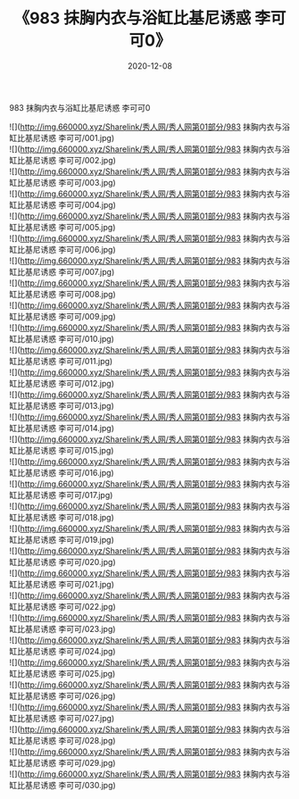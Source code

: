 ﻿---
layout: post
title:  《983 抹胸内衣与浴缸比基尼诱惑 李可可0》
date:   2020-12-08
img: http://img.660000.xyz/Sharelink/秀人网/秀人网第01部分/983 抹胸内衣与浴缸比基尼诱惑 李可可0/000.jpg
categories: [美女, 清纯, 唯美]
---

983 抹胸内衣与浴缸比基尼诱惑 李可可0

  ![](http://img.660000.xyz/Sharelink/秀人网/秀人网第01部分/983 抹胸内衣与浴缸比基尼诱惑 李可可/001.jpg) <br> ![](http://img.660000.xyz/Sharelink/秀人网/秀人网第01部分/983 抹胸内衣与浴缸比基尼诱惑 李可可/002.jpg) <br> ![](http://img.660000.xyz/Sharelink/秀人网/秀人网第01部分/983 抹胸内衣与浴缸比基尼诱惑 李可可/003.jpg) <br> ![](http://img.660000.xyz/Sharelink/秀人网/秀人网第01部分/983 抹胸内衣与浴缸比基尼诱惑 李可可/004.jpg) <br> ![](http://img.660000.xyz/Sharelink/秀人网/秀人网第01部分/983 抹胸内衣与浴缸比基尼诱惑 李可可/005.jpg) <br> ![](http://img.660000.xyz/Sharelink/秀人网/秀人网第01部分/983 抹胸内衣与浴缸比基尼诱惑 李可可/006.jpg) <br> ![](http://img.660000.xyz/Sharelink/秀人网/秀人网第01部分/983 抹胸内衣与浴缸比基尼诱惑 李可可/007.jpg) <br> ![](http://img.660000.xyz/Sharelink/秀人网/秀人网第01部分/983 抹胸内衣与浴缸比基尼诱惑 李可可/008.jpg) <br> ![](http://img.660000.xyz/Sharelink/秀人网/秀人网第01部分/983 抹胸内衣与浴缸比基尼诱惑 李可可/009.jpg) <br> ![](http://img.660000.xyz/Sharelink/秀人网/秀人网第01部分/983 抹胸内衣与浴缸比基尼诱惑 李可可/010.jpg) <br> ![](http://img.660000.xyz/Sharelink/秀人网/秀人网第01部分/983 抹胸内衣与浴缸比基尼诱惑 李可可/011.jpg) <br> ![](http://img.660000.xyz/Sharelink/秀人网/秀人网第01部分/983 抹胸内衣与浴缸比基尼诱惑 李可可/012.jpg) <br> ![](http://img.660000.xyz/Sharelink/秀人网/秀人网第01部分/983 抹胸内衣与浴缸比基尼诱惑 李可可/013.jpg) <br> ![](http://img.660000.xyz/Sharelink/秀人网/秀人网第01部分/983 抹胸内衣与浴缸比基尼诱惑 李可可/014.jpg) <br> ![](http://img.660000.xyz/Sharelink/秀人网/秀人网第01部分/983 抹胸内衣与浴缸比基尼诱惑 李可可/015.jpg) <br> ![](http://img.660000.xyz/Sharelink/秀人网/秀人网第01部分/983 抹胸内衣与浴缸比基尼诱惑 李可可/016.jpg) <br> ![](http://img.660000.xyz/Sharelink/秀人网/秀人网第01部分/983 抹胸内衣与浴缸比基尼诱惑 李可可/017.jpg) <br> ![](http://img.660000.xyz/Sharelink/秀人网/秀人网第01部分/983 抹胸内衣与浴缸比基尼诱惑 李可可/018.jpg) <br> ![](http://img.660000.xyz/Sharelink/秀人网/秀人网第01部分/983 抹胸内衣与浴缸比基尼诱惑 李可可/019.jpg) <br> ![](http://img.660000.xyz/Sharelink/秀人网/秀人网第01部分/983 抹胸内衣与浴缸比基尼诱惑 李可可/020.jpg) <br> ![](http://img.660000.xyz/Sharelink/秀人网/秀人网第01部分/983 抹胸内衣与浴缸比基尼诱惑 李可可/021.jpg) <br> ![](http://img.660000.xyz/Sharelink/秀人网/秀人网第01部分/983 抹胸内衣与浴缸比基尼诱惑 李可可/022.jpg) <br> ![](http://img.660000.xyz/Sharelink/秀人网/秀人网第01部分/983 抹胸内衣与浴缸比基尼诱惑 李可可/023.jpg) <br> ![](http://img.660000.xyz/Sharelink/秀人网/秀人网第01部分/983 抹胸内衣与浴缸比基尼诱惑 李可可/024.jpg) <br> ![](http://img.660000.xyz/Sharelink/秀人网/秀人网第01部分/983 抹胸内衣与浴缸比基尼诱惑 李可可/025.jpg) <br> ![](http://img.660000.xyz/Sharelink/秀人网/秀人网第01部分/983 抹胸内衣与浴缸比基尼诱惑 李可可/026.jpg) <br> ![](http://img.660000.xyz/Sharelink/秀人网/秀人网第01部分/983 抹胸内衣与浴缸比基尼诱惑 李可可/027.jpg) <br> ![](http://img.660000.xyz/Sharelink/秀人网/秀人网第01部分/983 抹胸内衣与浴缸比基尼诱惑 李可可/028.jpg) <br> ![](http://img.660000.xyz/Sharelink/秀人网/秀人网第01部分/983 抹胸内衣与浴缸比基尼诱惑 李可可/029.jpg) <br> ![](http://img.660000.xyz/Sharelink/秀人网/秀人网第01部分/983 抹胸内衣与浴缸比基尼诱惑 李可可/030.jpg) <br>